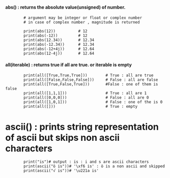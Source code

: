 #### abs() : returns the absolute value(unsigned) of number.

            # argument may be integer or float or complex number
            # in case of complex number , magnitude is returned

            print(abs(12))          # 12
            print(abs(-12))         # 12
            print(abs(12.34))       # 12.34
            print(abs(-12.34))      # 12.34
            print(abs(-12+4j))      # 12.64
            print(abs(12-4j))       # 12.64
            
#### all(iterable) : returns true if all are true. or iterable is empty 

            print(all([True,True,True]))        # True : all are true
            print(all([False,False,False]))     # False : all are false
            print(all([True,False,True]))       #False : one of them is false
            print(all([1,1,1]))                 # True : all are 1
            print(all([0,0,0]))                 # False : all are 0
            print(all([1,0,1]))                 # False : one of the is 0
            print(all([]))                      # True : empty



# ascii() : prints string representation of ascii but skips non ascii characters


            print("is")# output : is : i and s are ascii characters
            print(ascii("ö is"))# '\xf6 is' : ö is a non ascii and skipped
            print(ascii("√ is"))# '\u221a is' 
